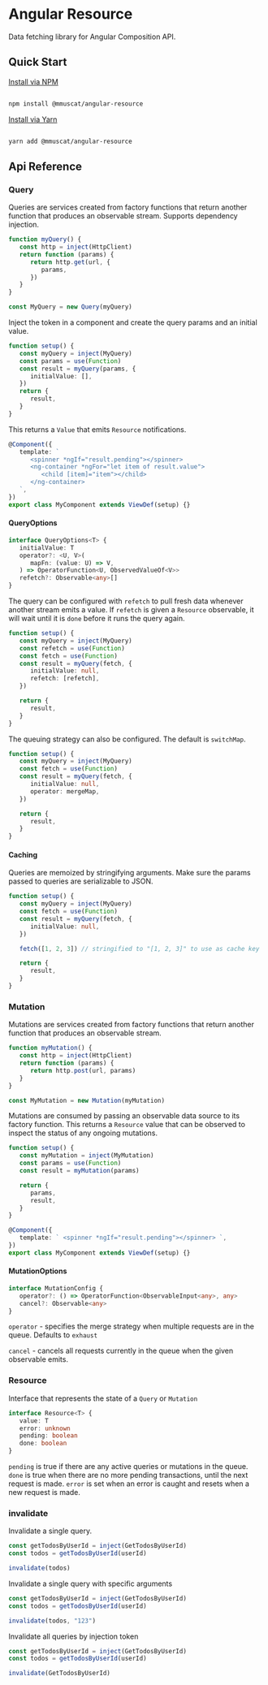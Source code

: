 # Angular Resource

Data fetching library for Angular Composition API.

## Quick Start

[Install via NPM](https://www.npmjs.com/package/@mmuscat/angular-resource)

```bash

npm install @mmuscat/angular-resource

```

[Install via Yarn](https://yarnpkg.com/package/@mmuscat/angular-resource)

```bash

yarn add @mmuscat/angular-resource

```

## Api Reference

### Query

Queries are services created from factory functions that return another function that produces an observable stream.
Supports dependency injection.

```ts
function myQuery() {
   const http = inject(HttpClient)
   return function (params) {
      return http.get(url, {
         params,
      })
   }
}

const MyQuery = new Query(myQuery)
```

Inject the token in a component and create the query params and an initial value.

```ts
function setup() {
   const myQuery = inject(MyQuery)
   const params = use(Function)
   const result = myQuery(params, {
      initialValue: [],
   })
   return {
      result,
   }
}
```

This returns a `Value` that emits `Resource` notifications.

```ts
@Component({
   template: `
      <spinner *ngIf="result.pending"></spinner>
      <ng-container *ngFor="let item of result.value">
         <child [item]="item"></child>
      </ng-container>
   `,
})
export class MyComponent extends ViewDef(setup) {}
```

#### QueryOptions

```ts
interface QueryOptions<T> {
   initialValue: T
   operator?: <U, V>(
      mapFn: (value: U) => V,
   ) => OperatorFunction<U, ObservedValueOf<V>>
   refetch?: Observable<any>[]
}
```

The query can be configured with `refetch` to pull fresh data whenever another stream emits a value. If `refetch` is given a `Resource` observable,
it will wait until it is `done` before it runs the query again.

```ts
function setup() {
   const myQuery = inject(MyQuery)
   const refetch = use(Function)
   const fetch = use(Function)
   const result = myQuery(fetch, {
      initialValue: null,
      refetch: [refetch],
   })

   return {
      result,
   }
}
```

The queuing strategy can also be configured. The default is `switchMap`.

```ts
function setup() {
   const myQuery = inject(MyQuery)
   const fetch = use(Function)
   const result = myQuery(fetch, {
      initialValue: null,
      operator: mergeMap,
   })

   return {
      result,
   }
}
```

#### Caching

Queries are memoized by stringifying arguments. Make sure the params passed to queries
are serializable to JSON.

```ts
function setup() {
   const myQuery = inject(MyQuery)
   const fetch = use(Function)
   const result = myQuery(fetch, {
      initialValue: null,
   })

   fetch([1, 2, 3]) // stringified to "[1, 2, 3]" to use as cache key

   return {
      result,
   }
}
```

### Mutation

Mutations are services created from factory functions that return another function that produces an observable stream.

```ts
function myMutation() {
   const http = inject(HttpClient)
   return function (params) {
      return http.post(url, params)
   }
}

const MyMutation = new Mutation(myMutation)
```

Mutations are consumed by passing an observable data source to its factory function. This returns a `Resource` value
that can be observed to inspect the status of any ongoing mutations.

```ts
function setup() {
   const myMutation = inject(MyMutation)
   const params = use(Function)
   const result = myMutation(params)

   return {
      params,
      result,
   }
}

@Component({
   template: ` <spinner *ngIf="result.pending"></spinner> `,
})
export class MyComponent extends ViewDef(setup) {}
```

#### MutationOptions

```ts
interface MutationConfig {
   operator?: () => OperatorFunction<ObservableInput<any>, any>
   cancel?: Observable<any>
}
```

`operator` - specifies the merge strategy when multiple requests are in the queue. Defaults to `exhaust`

`cancel` - cancels all requests currently in the queue when the given observable emits.

### Resource

Interface that represents the state of a `Query` or `Mutation`

```ts
interface Resource<T> {
   value: T
   error: unknown
   pending: boolean
   done: boolean
}
```

`pending` is true if there are any active queries or mutations in the queue. `done` is true when there are no more pending
transactions, until the next request is made. `error` is set when an error is caught and resets when a new request is made.

### invalidate

Invalidate a single query.

```ts
const getTodosByUserId = inject(GetTodosByUserId)
const todos = getTodosByUserId(userId)

invalidate(todos)
```

Invalidate a single query with specific arguments

```ts
const getTodosByUserId = inject(GetTodosByUserId)
const todos = getTodosByUserId(userId)

invalidate(todos, "123")
```

Invalidate all queries by injection token

```ts
const getTodosByUserId = inject(GetTodosByUserId)
const todos = getTodosByUserId(userId)

invalidate(GetTodosByUserId)
```
